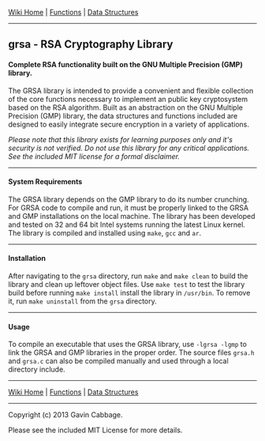 [Wiki Home](https://github.com/gavincabbage/grsa/wiki/Home) | [Functions](https://github.com/gavincabbage/grsa/wiki/Functions) | [Data Structures](https://github.com/gavincabbage/grsa/wiki/Data-Structures)

---

## grsa - RSA Cryptography Library

#### Complete RSA functionality built on the GNU Multiple Precision (GMP) library.

The GRSA library is intended to provide a convenient and flexible collection of the core functions necessary to implement an
public key cryptosystem based on the RSA algorithm. Built as an abstraction on the GNU Multiple Precision (GMP) library, the
data structures and functions included are designed to easily integrate secure encryption in a variety of applications.

*Please note that this library exists for learning purposes only and it's security is not verified. Do not use this library
for any critical applications. See the included MIT license for a formal disclaimer.*

---

#### System Requirements

The GRSA library depends on the GMP library to do its number crunching. For GRSA code to compile and run, it must be properly
linked to the GRSA and GMP installations on the local machine. The library has been developed and tested on 32 and 64 bit Intel systems 
running the latest Linux kernel. The library is compiled and installed using `make`, `gcc` and `ar`.

---

#### Installation

After navigating to the `grsa` directory, run `make` and `make clean` to build the library and clean up leftover object files.
Use `make test` to test the library build before running `make install` install the library in `/usr/bin`. To remove it, 
run `make uninstall` from the `grsa` directory. 

---

#### Usage

To compile an executable that uses the GRSA library, use `-lgrsa -lgmp` to link the GRSA and GMP libraries in the proper
order. The source files `grsa.h` and `grsa.c` can also be compiled manually and used through a local directory include.

---

[Wiki Home](https://github.com/gavincabbage/grsa/wiki/Home) | [Functions](https://github.com/gavincabbage/grsa/wiki/Functions) | [Data Structures](https://github.com/gavincabbage/grsa/wiki/Data-Structures)

---

Copyright (c) 2013 Gavin Cabbage. 

Please see the included MIT License for more details.
